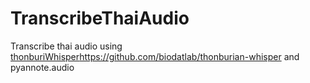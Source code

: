 # TranscribeThaiAudio
Transcribe thai audio using [thonburiWhisper](https://github.com/biodatlab/thonburian-whisper)https://github.com/biodatlab/thonburian-whisper and pyannote.audio
